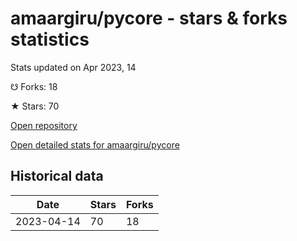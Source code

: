 # amaargiru/pycore - stars & forks statistics

Stats updated on Apr 2023, 14

☋ Forks: 18

★ Stars: 70

[Open repository](https://github.com/amaargiru/pycore)

[Open detailed stats for amaargiru/pycore](https://reviewgithub.com/rep/amaargiru/pycore)

## Historical data
| Date | Stars | Forks |
|------|-------|-------|
| 2023-04-14 | 70 | 18 | 

